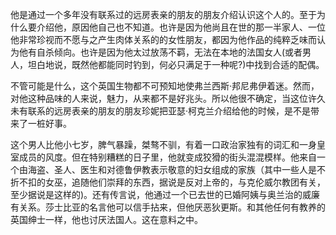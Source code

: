 他是通过一个多年没有联系过的远房表亲的朋友的朋友介绍认识这个人的。至于为什么要介绍他，原因他自己也不知道。也许是因为他尚且在世的那一半家人、一位他非常珍视而不愿与之产生肉体关系的的女性朋友，都因为他作品的纯粹乏味而认为他有自杀倾向。也许是因为他太过放荡不羁，无法在本地的法国女人(或者男人，坦白地说，既然他都能同时钓到，何必只满足于一种呢?)中找到合适的配偶。

不管可能是什么，这个英国生物都不可预知地使弗兰西斯·邦尼弗伊着迷。然而，对他这种品味的人来说，魅力，从来都不是好兆头。所以他很不确定，当这位许久未有联系的远房表亲的朋友的朋友珍妮把亚瑟·柯克兰介绍给他的时候，是不是带来了一桩好事。

这个男人比他小七岁，脾气暴躁，桀骜不驯，有着一口政治家独有的词汇和一身皇室成员的风度。但在特别糟糕的日子里，他就变成狡猾的街头混混模样。他来自一个由海盗、圣人、医生和对德鲁伊教表示敬意的妇女组成的家族（其中一些人是不折不扣的女巫，追随他们崇拜的东西，据说是反对上帝的，与克伦威尔教团有关，至少据说是这样的)。还有传言说，他通过一个已去世的已婚阿姨与奥兰治的威廉有关系。莎士比亚的名言他可以信手拈来，但他厌恶狄更斯。和其他任何有教养的英国绅士一样，他也讨厌法国人。这在意料之中。

